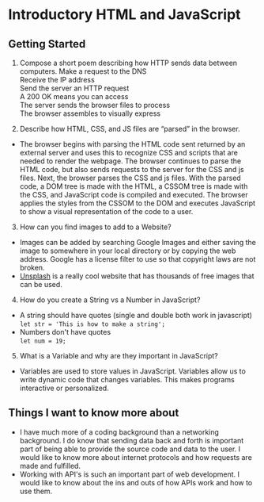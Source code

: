 # Introductory HTML and JavaScript

## Getting Started
1. Compose a short poem describing how HTTP sends data between computers.
Make a request to the DNS </br>
Receive the IP address </br>
Send the server an HTTP request </br>
A 200 OK means you can access </br>
The server sends the browser files to process </br>
The browser assembles to visually express </br>


2. Describe how HTML, CSS, and JS files are “parsed” in the browser.
- The browser begins with parsing the HTML code sent returned by an external server and uses this to recognize CSS and scripts that are needed to render the webpage. The browser continues to parse the HTML code, but also sends requests to the server for the CSS and js files. Next, the browser parses the CSS and js files. With the parsed code, a DOM tree is made with the HTML, a CSSOM tree is made with the CSS, and JavaScript code is compiled and executed. The browser applies the styles from the CSSOM to the DOM and executes JavaScript to show a visual representation of the code to a user.

3. How can you find images to add to a Website?
- Images can be added by searching Google Images and either saving the image to somewhere in your local directory or by copying the web address. Google has a license filter to use so that copyright laws are not broken.
- [Unsplash](https://unsplash.com/) is a really cool website that has thousands of free images that can be used.

4. How do you create a String vs a Number in JavaScript?
- A string should have quotes (single and double both work in javascript) </br>
``` let str = 'This is how to make a string'; ```
- Numbers don't have quotes </br>
``` let num = 19; ```

5. What is a Variable and why are they important in JavaScript?
- Variables are used to store values in JavaScript. Variables allow us to write dynamic code that changes variables. This makes programs interactive or personalized.

## Things I want to know more about
- I have much more of a coding background than a networking background. I do know that sending data back and forth is important part of being able to provide the source code and data to the user. I would like to know more about internet protocols and how requests are made and fulfilled.
- Working with API's is such an important part of web development. I would like to know about the ins and outs of how APIs work and how to use them.
